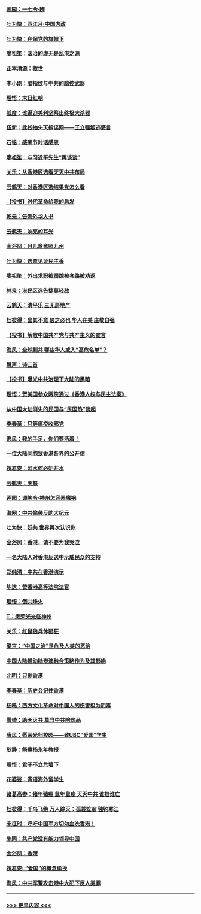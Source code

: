 #### [莲园：一七令‧辨](../pages/nsc993/n11692558.md?t=12020201) 
#### [吐为快：西江月·中国内政](../pages/nsc993/n11692071.md?t=12020201) 
#### [吐为快：在保党的旗帜下](../pages/nsc993/n11691188.md?t=12020201) 
#### [廖祖笙：法治的虚无是乱港之源](../pages/nsc993/n11690605.md?t=12020201) 
#### [正本清源：救世](../pages/nsc993/n11689134.md?t=12020201) 
#### [李小刚：脑指纹与中共的脑控武器](../pages/nsc993/n11688900.md?t=12020201) 
#### [理悟：末日红朝](../pages/nsc993/n11688829.md?t=12020201) 
#### [弧度：谁逼迫美利坚祭出终极大杀器](../pages/nsc993/n11688735.md?t=12020201) 
#### [伍新：此线抽头天拆谍网——王立强叛逃感言](../pages/nsc993/n11687981.md?t=12020201) 
#### [石铭：感恩节时话感恩](../pages/nsc993/n11687568.md?t=12020201) 
#### [廖祖笙：与习近平先生“再谈谈”](../pages/nsc993/n11687005.md?t=12020201) 
#### [关乐：从香港区选看天灭中共布局](../pages/nsc993/n11686647.md?t=12020201) 
#### [云鹤天：对香港区选结果党怎么看](../pages/nsc993/n11686216.md?t=12020201) 
#### [【投书】时代革命给我的启发](../pages/nsc993/n11684287.md?t=12020201) 
#### [乾元：告海外华人书](../pages/nsc993/n11684044.md?t=12020201) 
#### [云鹤天：响亮的耳光](../pages/nsc993/n11684254.md?t=12020201) 
#### [金浴凤：月儿弯弯照九州](../pages/nsc993/n11684231.md?t=12020201) 
#### [吐为快：选票见证民主香](../pages/nsc993/n11684206.md?t=12020201) 
#### [廖祖笙：外出求职被跟踪被套路被劝返](../pages/nsc993/n11683874.md?t=12020201) 
#### [林泉：港民区选告捷莫轻敌](../pages/nsc993/n11683930.md?t=12020201) 
#### [云鹤天：清平乐 三无房地产](../pages/nsc993/n11681521.md?t=12020201) 
#### [杜彼得：出其不意 破之必也 华人在美 庄敬自强](../pages/nsc993/n11679554.md?t=12020201) 
#### [【投书】解散中国共产党与共产主义的宣言](../pages/nsc993/n11679177.md?t=12020201) 
#### [海风：全球剿共 哪些华人或入“高危名单”？](../pages/nsc993/n11678617.md?t=12020201) 
#### [慧声：诗三首](../pages/nsc993/n11678848.md?t=12020201) 
#### [【投书】曝光中共治理下大陆的黑暗](../pages/nsc993/n11678674.md?t=12020201) 
#### [理悟：贺美国参众两院通过《香港人权与民主法案》](../pages/nsc993/n11678104.md?t=12020201) 
#### [从中国大陆消失的民国与“民国热”谈起](../pages/nsc993/n11678075.md?t=12020201) 
#### [李春草：只等瘟疫收邪党](../pages/nsc993/n11677308.md?t=12020201) 
#### [逸风：我的手足，你们要活着！](../pages/nsc993/n11676352.md?t=12020201) 
#### [一位大陆同胞致香港各界的公开信](../pages/nsc993/n11675761.md?t=12020201) 
#### [祝君安：河水何必妒井水](../pages/nsc993/n11675746.md?t=12020201) 
#### [云鹤天：天怒](../pages/nsc993/n11675718.md?t=12020201) 
#### [莲园：调笑令‧神州怎容恶魔祸](../pages/nsc993/n11675648.md?t=12020201) 
#### [海网：中共偷袭反助大纪元](../pages/nsc993/n11673515.md?t=12020201) 
#### [吐为快：妖共 世界再次认识你](../pages/nsc993/n11673506.md?t=12020201) 
#### [金浴凤：香港，请不要为我哭泣](../pages/nsc993/n11673248.md?t=12020201) 
#### [一名大陆人对香港反送中示威民众的支持](../pages/nsc993/n11672615.md?t=12020201) 
#### [郑纯清：中共在香港演示](../pages/nsc993/n11670539.md?t=12020201) 
#### [陈达：赞香港高等法院法官](../pages/nsc993/n11669542.md?t=12020201) 
#### [理悟：倒共烽火](../pages/nsc993/n11668844.md?t=12020201) 
#### [T：愿荣光光临神州](../pages/nsc993/n11668421.md?t=12020201) 
#### [关乐：红鼠狼兵休猖狂](../pages/nsc993/n11668378.md?t=12020201) 
#### [梁京：“中国之治”是危及人类的恶治](../pages/nsc993/n11668328.md?t=12020201) 
#### [中国大陆推动陆港澳融合策略作为及其影响](../pages/nsc993/n11668157.md?t=12020201) 
#### [北明：只剩香港](../pages/nsc993/n11668002.md?t=12020201) 
#### [李春草：历史会记住香港](../pages/nsc993/n11667927.md?t=12020201) 
#### [杨吒：西方文化革命对中国人的伤害极为阴毒](../pages/nsc993/n11664521.md?t=12020201) 
#### [雪绮：助天灭共 莫当中共陪葬品](../pages/nsc993/n11662650.md?t=12020201) 
#### [唐风：愿荣光归校园——致UBC“爱国”学生](../pages/nsc993/n11662194.md?t=12020201) 
#### [耿静：祭奠杨永年教授](../pages/nsc993/n11662514.md?t=12020201) 
#### [理悟：君子不立危墙下](../pages/nsc993/n11662172.md?t=12020201) 
#### [花婆娑：寄语海外留学生](../pages/nsc993/n11662121.md?t=12020201) 
#### [诸葛高参：猪年猪瘟 鼠年鼠疫 天灭中共 谁挡谁亡](../pages/nsc993/n11661980.md?t=12020201) 
#### [杜彼得：千鸟飞绝 万人踪灭；孤蓑笠翁 独钓寒江](../pages/nsc993/n11661170.md?t=12020201) 
#### [宋征时：呼吁中国军方切勿血洗香港！](../pages/nsc993/n11415318.md?t=12020201) 
#### [朱同：共产党没有能力领导中国](../pages/nsc993/n11660421.md?t=12020201) 
#### [金浴凤：香港](../pages/nsc993/n11660419.md?t=12020201) 
#### [祝君安: “爱国”的概念偷换](../pages/nsc993/n11659706.md?t=12020201) 
#### [海风：中共军警攻击港中大犯下反人类罪](../pages/nsc993/n11659632.md?t=12020201) 

----
#### [ >>> 更早内容 <<< ](../indexes/nsc993-earlier.md)
